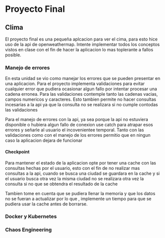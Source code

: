 # Proyecto Final

## Clima
El proyecto final es una pequeña aplcacion para ver el cima, para esto hice uso de la api de openweathermap. Intente implementar todos los conceptos vistos en clase con el fin de hacer la aplicacion lo mas toplerante a fallos posible. 
### Manejo de errores
En esta unidad se vio como manejar los errores que se pueden presentar en una aplicacion.
Para el proyecto implementa validaciones para evitar cualquier error que pudiera ocasionar algun fallo por intentar procesar una cadena erronea. Para las validaciones contemple tanto las cadenas vacias, campos numericos y caracteres.  Esto tambien permite no hacer consultas incesarias a la api ya que la consulta no se realizara si no cumple contodas las validaciones


Para el manejo de errores con la api, ya sea porque la api no estuviera disponible o hubiera algun fallo de conexion use catch para atrapar esos errores y señarle al usuario el incovenientee temporal. Tanto con las validaciones como con el manejo de los errores permitio que en ningun caso la aplicacion dejara de funcionar

#### Checkpoint
Para mantener el estado de la aplicacion opte por tener una cache con las consultas hechas por el usuario, esto con el fin de no realizar mas consultas a la api, cuando se busca una ciudad se guardara en la cache y si el usuario busca otra vez la misma ciudad no se realizara otra vez la consulta si no que se obtendra el resultado de la cache

Tambien tome en cuenta que se pudiera llenar la memoria y que los datos no se fueran a actualizar por lo que , implemente un tiempo para que se pudiera usar la cache antes de borrarse. 

### Docker y Kubernetes



### Chaos Engineering
